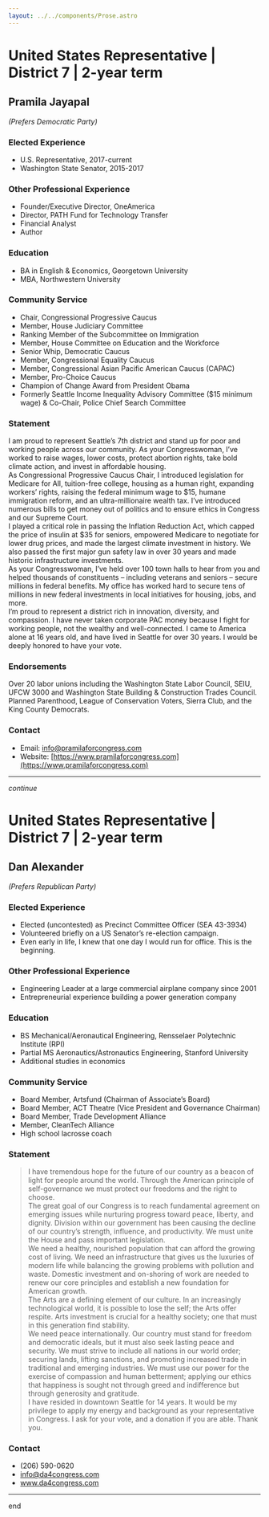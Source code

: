 ```yaml
---
layout: ../../components/Prose.astro
---
```


# United States Representative | District 7 | 2-year term

## Pramila Jayapal  
*(Prefers Democratic Party)*

### Elected Experience  
- U.S. Representative, 2017-current  
- Washington State Senator, 2015-2017  

### Other Professional Experience  
- Founder/Executive Director, OneAmerica  
- Director, PATH Fund for Technology Transfer  
- Financial Analyst  
- Author  

### Education  
- BA in English & Economics, Georgetown University  
- MBA, Northwestern University  

### Community Service  
- Chair, Congressional Progressive Caucus  
- Member, House Judiciary Committee  
- Ranking Member of the Subcommittee on Immigration  
- Member, House Committee on Education and the Workforce  
- Senior Whip, Democratic Caucus  
- Member, Congressional Equality Caucus  
- Member, Congressional Asian Pacific American Caucus (CAPAC)  
- Member, Pro-Choice Caucus  
- Champion of Change Award from President Obama  
- Formerly Seattle Income Inequality Advisory Committee ($15 minimum wage) & Co-Chair, Police Chief Search Committee  

### Statement  
I am proud to represent Seattle’s 7th district and stand up for poor and working people across our community. As your Congresswoman, I’ve worked to raise wages, lower costs, protect abortion rights, take bold climate action, and invest in affordable housing.  
As Congressional Progressive Caucus Chair, I introduced legislation for Medicare for All, tuition-free college, housing as a human right, expanding workers’ rights, raising the federal minimum wage to $15, humane immigration reform, and an ultra-millionaire wealth tax. I’ve introduced numerous bills to get money out of politics and to ensure ethics in Congress and our Supreme Court.  
I played a critical role in passing the Inflation Reduction Act, which capped the price of insulin at $35 for seniors, empowered Medicare to negotiate for lower drug prices, and made the largest climate investment in history. We also passed the first major gun safety law in over 30 years and made historic infrastructure investments.  
As your Congresswoman, I’ve held over 100 town halls to hear from you and helped thousands of constituents – including veterans and seniors – secure millions in federal benefits. My office has worked hard to secure tens of millions in new federal investments in local initiatives for housing, jobs, and more.  
I’m proud to represent a district rich in innovation, diversity, and compassion. I have never taken corporate PAC money because I fight for working people, not the wealthy and well-connected. I came to America alone at 16 years old, and have lived in Seattle for over 30 years. I would be deeply honored to have your vote.  

### Endorsements  
Over 20 labor unions including the Washington State Labor Council, SEIU, UFCW 3000 and Washington State Building & Construction Trades Council. Planned Parenthood, League of Conservation Voters, Sierra Club, and the King County Democrats.  

### Contact  
- Email: info@pramilaforcongress.com  
- Website: [https://www.pramilaforcongress.com](https://www.pramilaforcongress.com)  

---  

*continue*

# United States Representative | District 7 | 2-year term

## Dan Alexander  
*(Prefers Republican Party)*

### Elected Experience  
- Elected (uncontested) as Precinct Committee Officer (SEA 43-3934)  
- Volunteered briefly on a US Senator’s re-election campaign.  
- Even early in life, I knew that one day I would run for office. This is the beginning.

### Other Professional Experience  
- Engineering Leader at a large commercial airplane company since 2001  
- Entrepreneurial experience building a power generation company

### Education  
- BS Mechanical/Aeronautical Engineering, Rensselaer Polytechnic Institute (RPI)  
- Partial MS Aeronautics/Astronautics Engineering, Stanford University  
- Additional studies in economics

### Community Service  
- Board Member, Artsfund (Chairman of Associate’s Board)  
- Board Member, ACT Theatre (Vice President and Governance Chairman)  
- Board Member, Trade Development Alliance  
- Member, CleanTech Alliance  
- High school lacrosse coach

### Statement  
> I have tremendous hope for the future of our country as a beacon of light for people around the world. Through the American principle of self-governance we must protect our freedoms and the right to choose.  
> The great goal of our Congress is to reach fundamental agreement on emerging issues while nurturing progress toward peace, liberty, and dignity. Division within our government has been causing the decline of our country’s strength, influence, and productivity. We must unite the House and pass important legislation.  
> We need a healthy, nourished population that can afford the growing cost of living. We need an infrastructure that gives us the luxuries of modern life while balancing the growing problems with pollution and waste. Domestic investment and on-shoring of work are needed to renew our core principles and establish a new foundation for American growth.  
> The Arts are a defining element of our culture. In an increasingly technological world, it is possible to lose the self; the Arts offer respite. Arts investment is crucial for a healthy society; one that must in this generation find stability.  
> We need peace internationally. Our country must stand for freedom and democratic ideals, but it must also seek lasting peace and security. We must strive to include all nations in our world order; securing lands, lifting sanctions, and promoting increased trade in traditional and emerging industries. We must use our power for the exercise of compassion and human betterment; applying our ethics that happiness is sought not through greed and indifference but through generosity and gratitude.  
> I have resided in downtown Seattle for 14 years. It would be my privilege to apply my energy and background as your representative in Congress. I ask for your vote, and a donation if you are able. Thank you.

### Contact  
- (206) 590-0620  
- info@da4congress.com  
- www.da4congress.com  

---  
end

